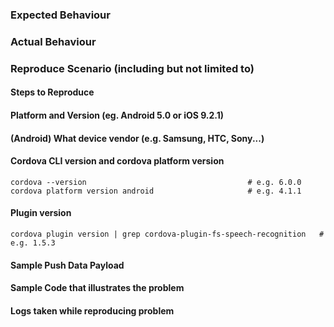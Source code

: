 ### Expected Behaviour

### Actual Behaviour

### Reproduce Scenario (including but not limited to)

#### Steps to Reproduce

#### Platform and Version (eg. Android 5.0 or iOS 9.2.1)

#### (Android) What device vendor (e.g. Samsung, HTC, Sony...)

#### Cordova CLI version and cordova platform version

    cordova --version                                    # e.g. 6.0.0
    cordova platform version android                     # e.g. 4.1.1

#### Plugin version

    cordova plugin version | grep cordova-plugin-fs-speech-recognition   # e.g. 1.5.3

#### Sample Push Data Payload

#### Sample Code that illustrates the problem

#### Logs taken while reproducing problem
